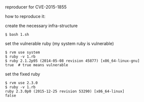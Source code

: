 reproducer for CVE-2015-1855

how to reproduce it:

create the necessary infra-structure

```
$ bash 1.sh
```

set the vulnerable ruby (my system ruby is vulnerable)

```
$ rvm use system
$ ruby -v 1.rb
$ ruby 2.1.2p95 (2014-05-08 revision 45877) [x86_64-linux-gnu]
true  # true means vulnerable
```

set the fixed ruby

```
$ rvm use 2.3.0
$ ruby -v 1.rb
ruby 2.3.0p0 (2015-12-25 revision 53290) [x86_64-linux]
false
```
